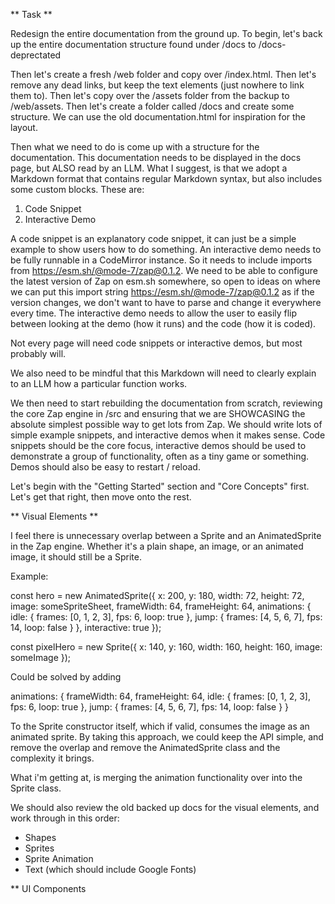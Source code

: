 ** Task **

Redesign the entire documentation from the ground up. To begin, let's back up the entire documentation structure found under /docs to /docs-deprectated

Then let's create a fresh /web folder and copy over /index.html. Then let's remove any dead links, but keep the text elements (just nowhere to link them to). Then let's copy over the /assets folder from the backup to /web/assets. Then let's create a folder called /docs and create some structure. We can use the old documentation.html for inspiration for the layout.

Then what we need to do is come up with a structure for the documentation. This documentation needs to be displayed in the docs page, but ALSO read by an LLM. What I suggest, is that we adopt a Markdown format that contains regular Markdown syntax, but also includes some custom blocks. These are:

1. Code Snippet
2. Interactive Demo

A code snippet is an explanatory code snippet, it can just be a simple example to show users how to do something. An interactive demo needs to be fully runnable in a CodeMirror instance. So it needs to include imports from https://esm.sh/@mode-7/zap@0.1.2. We need to be able to configure the latest version of Zap on esm.sh somewhere, so open to ideas on where we can put this import string https://esm.sh/@mode-7/zap@0.1.2 as if the version changes, we don't want to have to parse and change it everywhere every time. The interactive demo needs to allow the user to easily flip between looking at the demo (how it runs) and the code (how it is coded).

Not every page will need code snippets or interactive demos, but most probably will.

We also need to be mindful that this Markdown will need to clearly explain to an LLM how a particular function works.

We then need to start rebuilding the documentation from scratch, reviewing the core Zap engine in /src and ensuring that we are SHOWCASING the absolute simplest possible way to get lots from Zap. We should write lots of simple example snippets, and interactive demos when it makes sense. Code snippets should be the core focus, interactive demos should be used to demonstrate a group of functionality, often as a tiny game or something. Demos should also be easy to restart / reload.

Let's begin with the "Getting Started" section and "Core Concepts" first. Let's get that right, then move onto the rest.

** Visual Elements **

I feel there is unnecessary overlap between a Sprite and an AnimatedSprite in the Zap engine. Whether it's a plain shape, an image, or an animated image, it should still be a Sprite.

Example:

const hero = new AnimatedSprite({
x: 200,
y: 180,
width: 72,
height: 72,
image: someSpriteSheet,
frameWidth: 64,
frameHeight: 64,
animations: {
idle: { frames: [0, 1, 2, 3], fps: 6, loop: true },
jump: { frames: [4, 5, 6, 7], fps: 14, loop: false }
},
interactive: true
});

const pixelHero = new Sprite({
x: 140,
y: 160,
width: 160,
height: 160,
image: someImage
});

Could be solved by adding

animations: {
frameWidth: 64,
frameHeight: 64,
idle: { frames: [0, 1, 2, 3], fps: 6, loop: true },
jump: { frames: [4, 5, 6, 7], fps: 14, loop: false }
}

To the Sprite constructor itself, which if valid, consumes the image as an animated sprite. By taking this approach, we could keep the API simple, and remove the overlap and remove the AnimatedSprite class and the complexity it brings.

What i'm getting at, is merging the animation functionality over into the Sprite class.

We should also review the old backed up docs for the visual elements, and work through in this order:

- Shapes
- Sprites
- Sprite Animation
- Text (which should include Google Fonts)

\*\* UI Components
